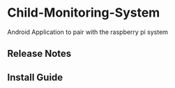 # Child-Monitoring-System
Android Application to pair with the raspberry pi system

## Release Notes

## Install Guide
